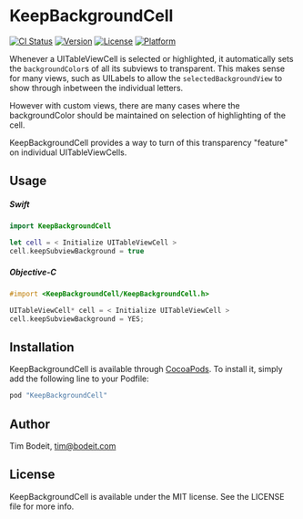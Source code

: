 # KeepBackgroundCell

[![CI Status](https://travis-ci.org/timbodeit/KeepSubviewBackground.svg)](https://travis-ci.org/timbodeit/KeepBackgroundCell)
[![Version](https://img.shields.io/cocoapods/v/KeepBackgroundCell.svg?style=flat)](http://cocoapods.org/pods/KeepBackgroundCell)
[![License](https://img.shields.io/cocoapods/l/KeepBackgroundCell.svg?style=flat)](http://cocoapods.org/pods/KeepBackgroundCell)
[![Platform](https://img.shields.io/cocoapods/p/KeepBackgroundCell.svg?style=flat)](http://cocoapods.org/pods/KeepBackgroundCell)

Whenever a UITableViewCell is selected or highlighted, it automatically sets the `backgroundColor`s of all its subviews to transparent.
This makes sense for many views, such as UILabels to allow the `selectedBackgroundView` to show through inbetween the individual letters.

However with custom views, there are many cases where the backgroundColor should be maintained on selection of highlighting of the cell.

KeepBackgroundCell provides a way to turn of this transparency "feature" on individual UITableViewCells.

## Usage

##### Swift

```swift
import KeepBackgroundCell

let cell = < Initialize UITableViewCell >
cell.keepSubviewBackground = true
```

##### Objective-C

```objective-c
#import <KeepBackgroundCell/KeepBackgroundCell.h>

UITableViewCell* cell = < Initialize UITableViewCell >
cell.keepSubviewBackground = YES;
```

## Installation

KeepBackgroundCell is available through [CocoaPods](http://cocoapods.org). To install
it, simply add the following line to your Podfile:

```ruby
pod "KeepBackgroundCell"
```

## Author

Tim Bodeit, tim@bodeit.com

## License

KeepBackgroundCell is available under the MIT license. See the LICENSE file for more info.
